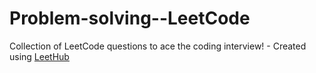# Problem-solving--LeetCode
Collection of LeetCode questions to ace the coding interview! - Created using [LeetHub](https://github.com/QasimWani/LeetHub)
